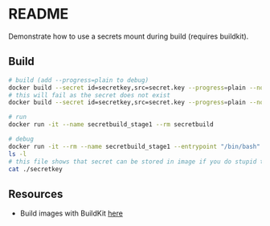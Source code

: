 # README

Demonstrate how to use a secrets mount during build (requires buildkit).

## Build

```sh
# build (add --progress=plain to debug)
docker build --secret id=secretkey,src=secret.key --progress=plain --no-cache -t secretbuild_stage1 --target STAGE1 .
# this will fail as the secret does not exist
docker build --secret id=secretkey,src=secret.key --progress=plain --no-cache -t secretbuild_stage2 --target STAGE2 .

# run
docker run -it --name secretbuild_stage1 --rm secretbuild  

# debug
docker run -it --rm --name secretbuild_stage1 --entrypoint "/bin/bash" secretbuild
ls -l 
# this file shows that secret can be stored in image if you do stupid things.
cat ./secretkey
```

## Resources

* Build images with BuildKit [here](https://docs.docker.com/develop/develop-images/build_enhancements/#using-ssh-to-access-private-data-in-builds)
